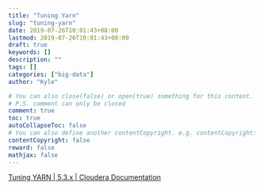```yaml
---
title: "Tuning Yarn"
slug: "tuning-yarn"
date: 2019-07-26T10:01:43+08:00
lastmod: 2019-07-26T10:01:43+08:00
draft: true
keywords: []
description: ""
tags: []
categories: ["big-data"]
author: "Kyle"

# You can also close(false) or open(true) something for this content.
# P.S. comment can only be closed
comment: true
toc: true
autoCollapseToc: false
# You can also define another contentCopyright. e.g. contentCopyright: "This is another copyright."
contentCopyright: false
reward: false
mathjax: false
---
```


<!--more-->

[Tuning YARN | 5.3.x | Cloudera Documentation](https://www.cloudera.com/documentation/enterprise/5-3-x/topics/cdh_ig_yarn_tuning.html)
